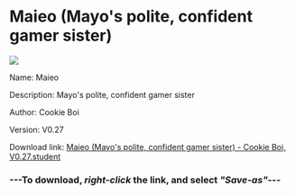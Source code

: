 # Maieo (Mayo's polite, confident gamer sister)

<img src = "https://raw.githubusercontent.com/Arbiter1223/Koukou-Gurashi-Custom-Students/master/Students/Files/Maieo%20(Mayo's%20polite%2C%20confident%20gamer%20sister).png">

Name: Maieo

Description: Mayo's polite, confident gamer sister

Author: Cookie Boi

Version: V0.27

Download link: <a href="https://raw.githubusercontent.com/Arbiter1223/Koukou-Gurashi-Custom-Students/master/Students/Files/Maieo%20(Mayo's%20polite%2C%20confident%20gamer%20sister)%20-%20Cookie%20Boi%2C%20V0.27.student">Maieo (Mayo's polite, confident gamer sister) - Cookie Boi, V0.27.student</a>

### ---**To download, _right-click_ the link, and select _"Save-as"_**---

